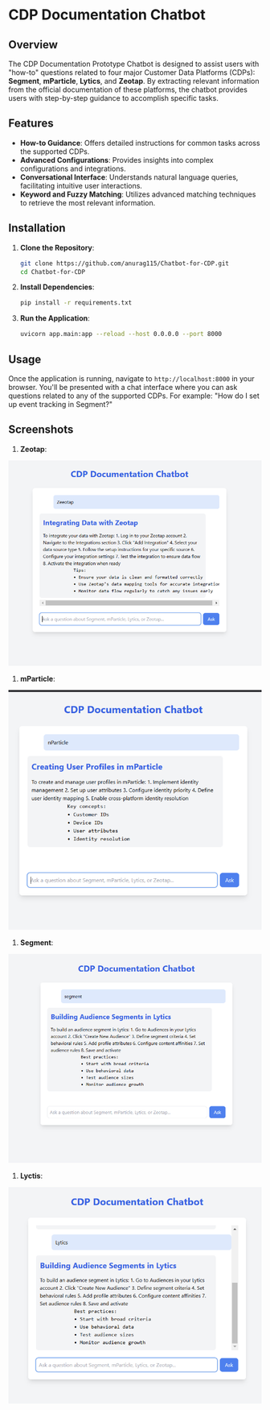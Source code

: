 # CDP Documentation Chatbot

## Overview

The CDP Documentation Prototype Chatbot is designed to assist users with "how-to" questions related to four major Customer Data Platforms (CDPs): **Segment**, **mParticle**, **Lytics**, and **Zeotap**. By extracting relevant information from the official documentation of these platforms, the chatbot provides users with step-by-step guidance to accomplish specific tasks.

## Features

- **How-to Guidance**: Offers detailed instructions for common tasks across the supported CDPs.
- **Advanced Configurations**: Provides insights into complex configurations and integrations.
- **Conversational Interface**: Understands natural language queries, facilitating intuitive user interactions.
- **Keyword and Fuzzy Matching**: Utilizes advanced matching techniques to retrieve the most relevant information.

## Installation

1. **Clone the Repository**:

   ```bash
   git clone https://github.com/anurag115/Chatbot-for-CDP.git
   cd Chatbot-for-CDP
   ```

2. **Install Dependencies**:

   ```bash
   pip install -r requirements.txt
   ```

3. **Run the Application**:

   ```bash
   uvicorn app.main:app --reload --host 0.0.0.0 --port 8000
   ```

## Usage

Once the application is running, navigate to `http://localhost:8000` in your browser. You'll be presented with a chat interface where you can ask questions related to any of the supported CDPs. For example: "How do I set up event tracking in Segment?"



## Screenshots

1. **Zeotap**:

![Zeotap](./screenshots/zeotap.png)


1. **mParticle**:

![mparticle Page](./screenshots/mparticle.png)
   

1. **Segment**:

![segment Page](./screenshots/segment.png)


1. **Lyctis**:

![lyctis Page](./screenshots/lyctis.png)
  


 